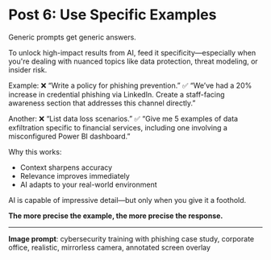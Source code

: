 # Post 6: Use Specific Examples

Generic prompts get generic answers.

To unlock high-impact results from AI, feed it specificity—especially when you're dealing with nuanced topics like data protection, threat modeling, or insider risk.

Example:
❌ “Write a policy for phishing prevention.”
✅ “We’ve had a 20% increase in credential phishing via LinkedIn. Create a staff-facing awareness section that addresses this channel directly.”

Another:
❌ “List data loss scenarios.”
✅ “Give me 5 examples of data exfiltration specific to financial services, including one involving a misconfigured Power BI dashboard.”

Why this works:
- Context sharpens accuracy
- Relevance improves immediately
- AI adapts to your real-world environment

AI is capable of impressive detail—but only when you give it a foothold.

**The more precise the example, the more precise the response.**

---

**Image prompt**: cybersecurity training with phishing case study, corporate office, realistic, mirrorless camera, annotated screen overlay
